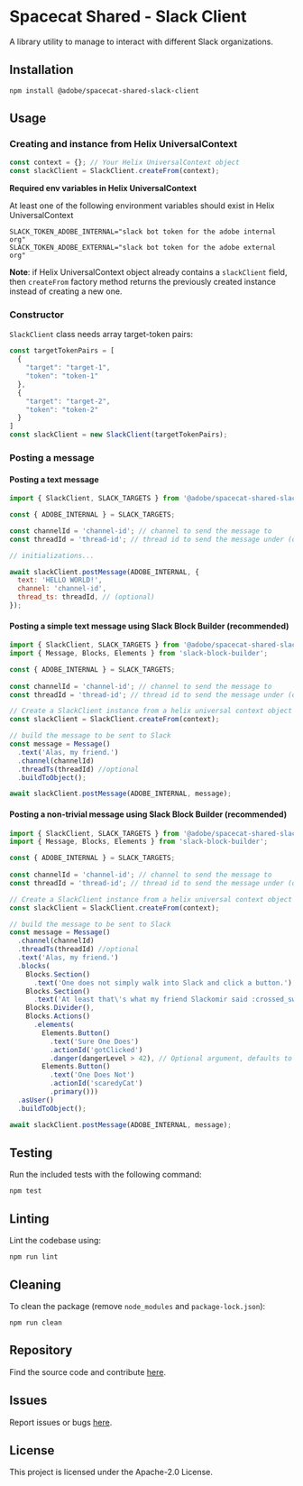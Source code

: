 # Spacecat Shared - Slack Client

A library utility to manage to interact with different Slack organizations.

## Installation

```
npm install @adobe/spacecat-shared-slack-client
```

## Usage
### Creating and instance from Helix UniversalContext

```js
const context = {}; // Your Helix UniversalContext object
const slackClient = SlackClient.createFrom(context);
```

**Required env variables in Helix UniversalContext**

At least one of the following environment variables should exist in Helix UniversalContext

```
SLACK_TOKEN_ADOBE_INTERNAL="slack bot token for the adobe internal org"
SLACK_TOKEN_ADOBE_EXTERNAL="slack bot token for the adobe external org"
```

**Note**: if Helix UniversalContext object already contains a `slackClient` field, then `createFrom` factory method returns the previously created instance instead of creating a new one.

### Constructor

`SlackClient` class needs array target-token pairs:

```js
const targetTokenPairs = [
  {
    "target": "target-1",
    "token": "token-1"
  },
  {
    "target": "target-2",
    "token": "token-2"
  }
]
const slackClient = new SlackClient(targetTokenPairs);
```

### Posting a message

#### Posting a text message

```js
import { SlackClient, SLACK_TARGETS } from '@adobe/spacecat-shared-slack-client';

const { ADOBE_INTERNAL } = SLACK_TARGETS;

const channelId = 'channel-id'; // channel to send the message to
const threadId = 'thread-id'; // thread id to send the message under (optional)

// initializations...

await slackClient.postMessage(ADOBE_INTERNAL, {
  text: 'HELLO WORLD!',
  channel: 'channel-id',
  thread_ts: threadId, // (optional)
});
```

#### Posting a simple text message using Slack Block Builder (recommended)

```js
import { SlackClient, SLACK_TARGETS } from '@adobe/spacecat-shared-slack-client';
import { Message, Blocks, Elements } from 'slack-block-builder';

const { ADOBE_INTERNAL } = SLACK_TARGETS;
 
const channelId = 'channel-id'; // channel to send the message to
const threadId = 'thread-id'; // thread id to send the message under (optional)

// Create a SlackClient instance from a helix universal context object
const slackClient = SlackClient.createFrom(context);

// build the message to be sent to Slack
const message = Message()
  .text('Alas, my friend.')
  .channel(channelId)
  .threadTs(threadId) //optional
  .buildToObject();

await slackClient.postMessage(ADOBE_INTERNAL, message);

```

#### Posting a non-trivial message using Slack Block Builder (recommended)

```js
import { SlackClient, SLACK_TARGETS } from '@adobe/spacecat-shared-slack-client';
import { Message, Blocks, Elements } from 'slack-block-builder';

const { ADOBE_INTERNAL } = SLACK_TARGETS;
 
const channelId = 'channel-id'; // channel to send the message to
const threadId = 'thread-id'; // thread id to send the message under (optional)

// Create a SlackClient instance from a helix universal context object
const slackClient = SlackClient.createFrom(context);

// build the message to be sent to Slack
const message = Message()
  .channel(channelId)
  .threadTs(threadId) //optional
  .text('Alas, my friend.')
  .blocks(
    Blocks.Section()
      .text('One does not simply walk into Slack and click a button.'),
    Blocks.Section()
      .text('At least that\'s what my friend Slackomir said :crossed_swords:'),
    Blocks.Divider(),
    Blocks.Actions()
      .elements(
        Elements.Button()
          .text('Sure One Does')
          .actionId('gotClicked')
          .danger(dangerLevel > 42), // Optional argument, defaults to 'true'
        Elements.Button()
          .text('One Does Not')
          .actionId('scaredyCat')
          .primary()))
  .asUser()
  .buildToObject();

await slackClient.postMessage(ADOBE_INTERNAL, message);

```

## Testing
Run the included tests with the following command:
```
npm test
```

## Linting
Lint the codebase using:
```
npm run lint
```

## Cleaning
To clean the package (remove `node_modules` and `package-lock.json`):
```
npm run clean
```

## Repository
Find the source code and contribute [here](https://github.com/adobe/spacecat-shared.git).

## Issues
Report issues or bugs [here](https://github.com/adobe/spacecat-shared/issues).

## License
This project is licensed under the Apache-2.0 License.

